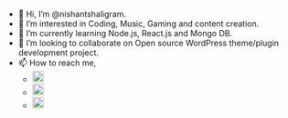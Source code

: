 - 👋 Hi, I’m @nishantshaligram.
- 👀 I’m interested in Coding, Music, Gaming and content creation.
- 🌱 I’m currently learning Node.js, React.js and Mongo DB.
- 💞️ I’m looking to collaborate on Open source WordPress theme/plugin development project.
- 📫 How to reach me, 
    - [<img src="https://upload.wikimedia.org/wikipedia/commons/a/a5/Instagram_icon.png" width="20" height="20" alt="Instagram"/>](https://www.instagram.com/_nishant1601_/)
    - [<img src="https://upload.wikimedia.org/wikipedia/commons/2/2e/Gmail_2020.png" width="20" height="20" alt="Gmail"/>](mailto:nishant.shaligram@gmail.com)
    - [<img src="https://upload.wikimedia.org/wikipedia/commons/c/ca/LinkedIn_logo_initials.png" width="20" height="20" alt="LinkedIn"/>](https://www.linkedin.com/in/nishant-shaligram/)

<!---
nishantshaligram/nishantshaligram is a ✨ special ✨ repository because its `README.md` (this file) appears on your GitHub profile.
You can click the Preview link to take a look at your changes.
--->
